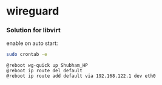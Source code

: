 # wireguard

### Solution for libvirt

enable on auto start:
```bash
sudo crontab -e
```
```
@reboot wg-quick up Shubham_HP
@reboot ip route del default
@reboot ip route add default via 192.168.122.1 dev eth0
```

